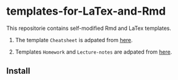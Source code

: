 # templates-for-LaTex-and-Rmd
This repositorie contains self-modified Rmd and LaTex templates.

1. The template `Cheatsheet` is adpated from [here](https://tex.stackexchange.com/questions/218587/how-to-set-one-header-for-each-page-using-multicols).

2. Templates `Homework` and `Lecture-notes` are adpated from [here](https://www.cs.cmu.edu/~ggordon/10725-F12/template.tex).

## Install
